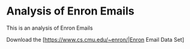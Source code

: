 # Analysis of Enron Emails

This is an analysis of Enron Emails

Download the [https://www.cs.cmu.edu/~enron/|Enron Email Data Set]

